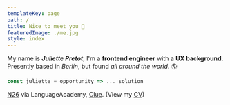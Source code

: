 ```yaml
---
templateKey: page
path: /
title: Nice to meet you 🤗
featuredImage: ./me.jpg
style: index
---
```


My name is **_Juliette Pretot_**, I'm a **frontend engineer** with a **UX background**. Presently based in _Berlin_, but found _all around the world_. 🌎

```javascript
const juliette = opportunity => ... solution
```

[N26](https://n26.com) <span class="grey">via</span> LanguageAcademy<span class="grey">,</span> [Clue](http://helloclue.com/)<span class="grey">.</span> <span class="grey">(View my [CV](/about/cv))</span>
